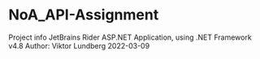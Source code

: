 # NoA_API-Assignment


Project info
JetBrains Rider ASP.NET Application, using .NET Framework v4.8
Author: Viktor Lundberg
2022-03-09


